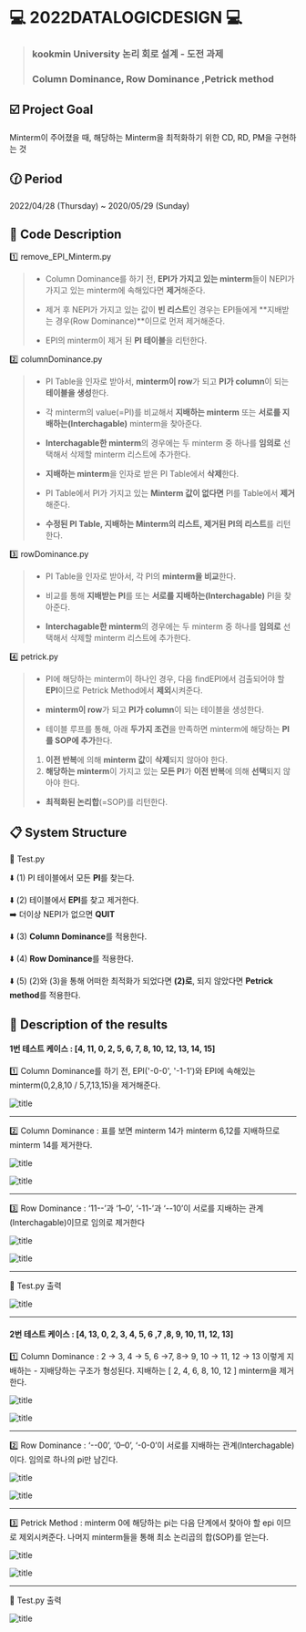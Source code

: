# :computer: 2022DATALOGICDESIGN :computer:
> ### kookmin University 논리 회로 설계 - 도전 과제 
> ### Column Dominance, Row Dominance ,Petrick method

## :ballot_box_with_check: Project Goal
Minterm이 주어졌을 때, 해당하는 Minterm을 최적화하기 위한 CD, RD, PM을 구현하는 것

## :clock130: Period
2022/04/28 (Thursday) ~ 2020/05/29 (Sunday)

## :file_folder: Code Description
:one: remove_EPI_Minterm.py
> - Column Dominance를 하기 전, **EPI가 가지고 있는 minterm**들이 NEPI가 가지고 있는 minterm에 속해있다면 **제거**해준다.
> 
> - 제거 후 NEPI가 가지고 있는 값이 **빈 리스트**인 경우는 EPI들에게 **지배받는 경우(Row Dominance)**이므로 먼저 제거해준다.
> 
>  - EPI의 minterm이 제거 된 **PI 테이블**을 리턴한다.

:two: columnDominance.py
> - PI Table을 인자로 받아서, **minterm이 row**가 되고 **PI가 column**이 되는 **테이블을 생성**한다.
> 
> - 각 minterm의 value(=PI)를 비교해서 **지배하는 minterm** 또는 **서로를 지배하는(Interchagable)** minterm을 찾아준다.
> 
> - **Interchagable한 minterm**의 경우에는 두 minterm 중 하나를 **임의로** 선택해서 삭제할 minterm 리스트에 추가한다.
> 
> - **지배하는 minterm**을 인자로 받은 PI Table에서 **삭제**한다.
> 
> - PI Table에서 PI가 가지고 있는 **Minterm 값이 없다면** PI를 Table에서 **제거**해준다.
> 
> - **수정된 PI Table, 지배하는 Minterm의 리스트, 제거된 PI의 리스트**를 리턴한다.

:three: rowDominance.py
> - PI Table을 인자로 받아서, 각 PI의 **minterm을 비교**한다.
> 
> - 비교를 통해 **지배받는 PI**를 또는 **서로를 지배하는(Interchagable)** PI을 찾아준다.
> 
> - **Interchagable한 minterm**의 경우에는 두 minterm 중 하나를 **임의로** 선택해서 삭제할 minterm 리스트에 추가한다.


:four: petrick.py
> - PI에 해당하는 minterm이 하나인 경우, 다음 findEPI에서 검출되어야 할 **EPI**이므로 Petrick Method에서 **제외**시켜준다.
> 
> - **minterm이 row**가 되고 **PI가 column**이 되는 테이블을 생성한다.
> 
> - 테이블 루프를 통해, 아래 **두가지 조건**을 만족하면 minterm에 해당하는 **PI를 SOP에 추가**한다.
> 
> 1. **이전 반복**에 의해 **minterm 값**이 **삭제**되지 않아야 한다.
> 2. **해당하는 minterm**이 가지고 있는 **모든 PI**가 **이전 반복**에 의해 **선택**되지 않아야 한다.
> 
> - **최적화된 논리합**(=SOP)를 리턴한다. 

## :clipboard: System Structure
:repeat: Test.py

:arrow_down: (1) PI 테이블에서 모든 **PI**를 찾는다.

:arrow_down: (2) 테이블에서 **EPI**를 찾고 제거한다.    
        :arrow_right: 더이상  NEPI가 없으면 **QUIT**

:arrow_down: (3) **Column Dominance**를 적용한다.

:arrow_down: (4) **Row Dominance**를 적용한다.

:arrow_down: (5) (2)와 (3)을 통해 어떠한 최적화가 되었다면 **(2)로**, 되지 않았다면 **Petrick method**를 적용한다.


## :page_with_curl: Description of the results

#### 1번 테스트 케이스 : [4, 11, 0, 2, 5, 6, 7, 8, 10, 12, 13, 14, 15]

:one: Column Dominance를 하기 전, EPI('-0-0', '-1-1')와 EPI에 속해있는 minterm(0,2,8,10 / 5,7,13,15)을 제거해준다.

![title](/img/TEST1-ARE.png)

---

:two: Column Dominance : 표를 보면 minterm 14가 minterm 6,12를 지배하므로 minterm 14를 제거한다. 

![title](/img/CD-TABLE.png)

![title](/img/TEST1-CD.png)

---

:three: Row Dominance : ‘11--’과 ‘1–0’, ‘-11-’과 ‘--10’이 서로를 지배하는 관계(Interchagable)이므로 임의로 제거한다

![title](/img/RD-TABLE.png)

![title](/img/TEST1-RD.png)

---

:repeat: Test.py 출력

![title](/img/TEST1-TOTALRESULT.png)

---

#### 2번 테스트 케이스 : [4, 13, 0, 2, 3, 4, 5, 6 ,7 ,8, 9, 10, 11, 12, 13]

:one: Column Dominance : 2 → 3, 4 → 5, 6 →7, 8→ 9, 10 → 11, 12 → 13 이렇게 지배하는 - 지배당하는 구조가 형성된다. 지배하는 [ 2, 4, 6, 8, 10, 12 ] minterm을 제거한다.

![title](/img/CD-TABLE2.png)

![title](/img/TEST2-CD.png)

---

:two: Row Dominance :  ‘--00’, ‘0–0’, ‘-0-0’이 서로를 지배하는 관계(Interchagable)이다. 임의로 하나의 pi만 남긴다.

![title](/img/RD-TABLE2.png)

![title](/img/TEST2-RD.png)

---

:three: Petrick Method  :  minterm 0에 해당하는 pi는 다음 단계에서 찾아야 할 epi 이므로 제외시켜준다. 나머지 minterm들을 통해 최소 논리곱의 합(SOP)를 얻는다.

![title](/img/PETRCIK-TABLE.png)

![title](/img/TEST2-P.png)

---

:repeat: Test.py 출력

![title](/img/TEST2-TOTALRESULT.png)
